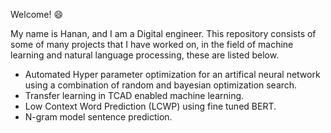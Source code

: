 Welcome! :smile:

My name is Hanan, and I am a Digital engineer. This repository consists of some of many projects that I have worked on, in the field of machine learning and natural language processing, these are listed below.

- Automated Hyper parameter optimization for an artifical neural network using a combination of random and bayesian optimization search.
- Transfer learning in TCAD enabled machine learning.
- Low Context Word Prediction (LCWP) using fine tuned BERT.
- N-gram model sentence prediction.
